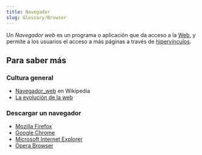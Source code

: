 ```yaml
---
title: Navegador
slug: Glossary/Browser
---
```


Un _Navegador web_ es un programa o aplicación que da acceso a la [Web](/es/docs/Glossary/World_Wide_Web), y permite a los usuarios el acceso a más páginas a través de [hipervínculos](/es/docs/Glossary/Hyperlink).

## Para saber más

### Cultura general

- [Navegador_web](https://es.wikipedia.org/wiki/Navegador_web) en Wikipedia
- [La evolución de la web](http://www.evolutionoftheweb.com/)

### Descargar un navegador

- [Mozilla Firefox](https://www.mozilla.org/es-ES/firefox/features/)
- [Google Chrome](https://www.google.es/chrome/browser/desktop/index.html)
- [Microsoft Internet Explorer](https://www.microsoft.com/es-es/windows/microsoft-edge)
- [Opera Browser](https://www.opera.com/es)
